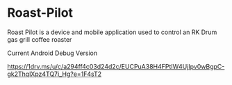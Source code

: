 # Roast-Pilot
Roast Pilot is a device and mobile application used to control an RK Drum gas grill coffee roaster

Current Android Debug Version

https://1drv.ms/u/c/a294ff4c03d24d2c/EUCPuA38H4FPtIW4UjIpv0wBgpC-gk2ThqlXpz4TQ7i_Hg?e=1F4sT2
